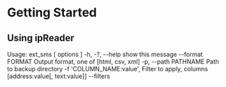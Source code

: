 Getting Started
===============

Using ipReader
--------------

Usage: ext_sms [ options ]
    -h, -?, --help                   show this message
        --format FORMAT              Output format, one of [html, csv, xml]
    -p, --path PATHNAME              Path to backup directory
    -f 'COLUMN_NAME:value',          Filter to apply, columns [address:value[, text:value]]
        --filters

